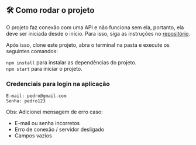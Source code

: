 ## 🛠️ Como rodar o projeto

O projeto faz conexão com uma API e não funciona sem ela, portanto, ela deve ser iniciada desde o início. Para isso, siga as instruções no [repositório](https://github.com/pedrorreiro/axios-api).

Após isso, clone este projeto, abra o terminal na pasta e execute os seguintes comandos:

```npm install``` para instalar as dependências do projeto.</br>
```npm start``` para iniciar o projeto.

### Credenciais para login na aplicação

    E-mail: pedro@gmail.com
    Senha: pedro123

Obs: Adicionei mensagem de erro caso:

* E-mail ou senha incorretos
* Erro de conexão / servidor desligado
* Campos vazios
